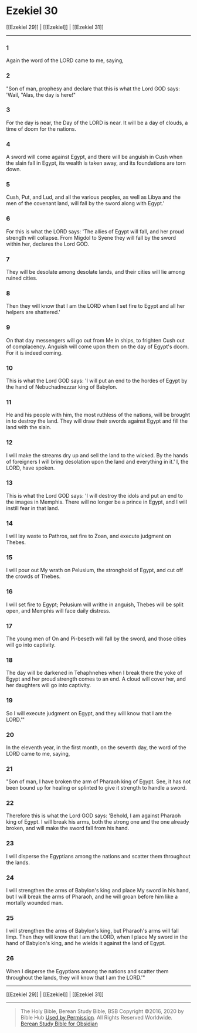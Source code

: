# Ezekiel 30

[[Ezekiel 29]] | [[Ezekiel]] | [[Ezekiel 31]]

---

### 1
Again the word of the LORD came to me, saying,

### 2
"Son of man, prophesy and declare that this is what the Lord GOD says: 'Wail, "Alas, the day is here!"

### 3
For the day is near, the Day of the LORD is near. It will be a day of clouds, a time of doom for the nations.

### 4
A sword will come against Egypt, and there will be anguish in Cush when the slain fall in Egypt, its wealth is taken away, and its foundations are torn down.

### 5
Cush, Put, and Lud, and all the various peoples, as well as Libya and the men of the covenant land, will fall by the sword along with Egypt.'

### 6
For this is what the LORD says: 'The allies of Egypt will fall, and her proud strength will collapse. From Migdol to Syene they will fall by the sword within her, declares the Lord GOD.

### 7
They will be desolate among desolate lands, and their cities will lie among ruined cities.

### 8
Then they will know that I am the LORD when I set fire to Egypt and all her helpers are shattered.'

### 9
On that day messengers will go out from Me in ships, to frighten Cush out of complacency. Anguish will come upon them on the day of Egypt's doom. For it is indeed coming.

### 10
This is what the Lord GOD says: 'I will put an end to the hordes of Egypt by the hand of Nebuchadnezzar king of Babylon.

### 11
He and his people with him, the most ruthless of the nations, will be brought in to destroy the land. They will draw their swords against Egypt and fill the land with the slain.

### 12
I will make the streams dry up and sell the land to the wicked. By the hands of foreigners I will bring desolation upon the land and everything in it.' I, the LORD, have spoken.

### 13
This is what the Lord GOD says: 'I will destroy the idols and put an end to the images in Memphis. There will no longer be a prince in Egypt, and I will instill fear in that land.

### 14
I will lay waste to Pathros, set fire to Zoan, and execute judgment on Thebes.

### 15
I will pour out My wrath on Pelusium, the stronghold of Egypt, and cut off the crowds of Thebes.

### 16
I will set fire to Egypt; Pelusium will writhe in anguish, Thebes will be split open, and Memphis will face daily distress.

### 17
The young men of On and Pi-beseth will fall by the sword, and those cities will go into captivity.

### 18
The day will be darkened in Tehaphnehes when I break there the yoke of Egypt and her proud strength comes to an end. A cloud will cover her, and her daughters will go into captivity.

### 19
So I will execute judgment on Egypt, and they will know that I am the LORD.'"

### 20
In the eleventh year, in the first month, on the seventh day, the word of the LORD came to me, saying,

### 21
"Son of man, I have broken the arm of Pharaoh king of Egypt. See, it has not been bound up for healing or splinted to give it strength to handle a sword.

### 22
Therefore this is what the Lord GOD says: 'Behold, I am against Pharaoh king of Egypt. I will break his arms, both the strong one and the one already broken, and will make the sword fall from his hand.

### 23
I will disperse the Egyptians among the nations and scatter them throughout the lands.

### 24
I will strengthen the arms of Babylon's king and place My sword in his hand, but I will break the arms of Pharaoh, and he will groan before him like a mortally wounded man.

### 25
I will strengthen the arms of Babylon's king, but Pharaoh's arms will fall limp. Then they will know that I am the LORD, when I place My sword in the hand of Babylon's king, and he wields it against the land of Egypt.

### 26
When I disperse the Egyptians among the nations and scatter them throughout the lands, they will know that I am the LORD.'"

---

[[Ezekiel 29]] | [[Ezekiel]] | [[Ezekiel 31]]

---

> The Holy Bible, Berean Study Bible, BSB
> Copyright &copy;2016, 2020 by Bible Hub
> [Used by Permission](https://berean.bible/terms.htm). All Rights Reserved Worldwide.
> [Berean Study Bible for Obsidian](https://github.com/gapmiss/berean-study-bible-for-obsidian)

